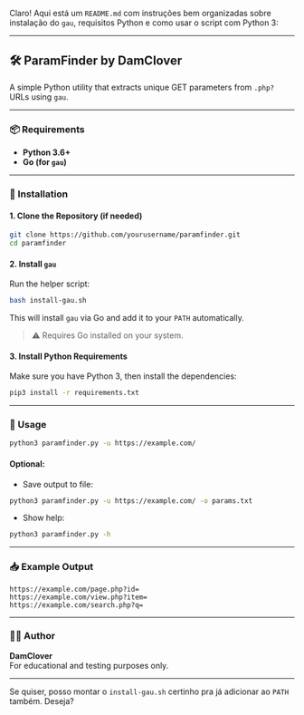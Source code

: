 Claro! Aqui está um `README.md` com instruções bem organizadas sobre instalação do `gau`, requisitos Python e como usar o script com Python 3:

---

## 🛠️ ParamFinder by DamClover

A simple Python utility that extracts unique GET parameters from `.php?` URLs using `gau`.

---

### 📦 Requirements

- **Python 3.6+**
- **Go (for `gau`)**

---

### 🔧 Installation

#### 1. Clone the Repository (if needed)
```bash
git clone https://github.com/yourusername/paramfinder.git
cd paramfinder
```

#### 2. Install `gau`
Run the helper script:

```bash
bash install-gau.sh
```

This will install `gau` via Go and add it to your `PATH` automatically.

> ⚠️ Requires Go installed on your system.

#### 3. Install Python Requirements
Make sure you have Python 3, then install the dependencies:

```bash
pip3 install -r requirements.txt
```

---

### 🚀 Usage

```bash
python3 paramfinder.py -u https://example.com/
```

#### Optional:
- Save output to file:
```bash
python3 paramfinder.py -u https://example.com/ -o params.txt
```

- Show help:
```bash
python3 paramfinder.py -h
```

---

### 📥 Example Output

```
https://example.com/page.php?id=
https://example.com/view.php?item=
https://example.com/search.php?q=
```

---

### 🧑‍💻 Author

**DamClover**  
For educational and testing purposes only.

---

Se quiser, posso montar o `install-gau.sh` certinho pra já adicionar ao `PATH` também. Deseja?
